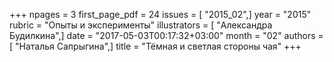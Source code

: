 +++
npages = 3
first_page_pdf = 24
issues = [ "2015_02",]
year = "2015"
rubric = "Опыты и эксперименты"
illustrators = [ "Александра Будилкина",]
date = "2017-05-03T00:17:32+03:00"
month = "02"
authors = [ "Наталья Сапрыгина",]
title = "Тёмная и светлая стороны чая"
+++
